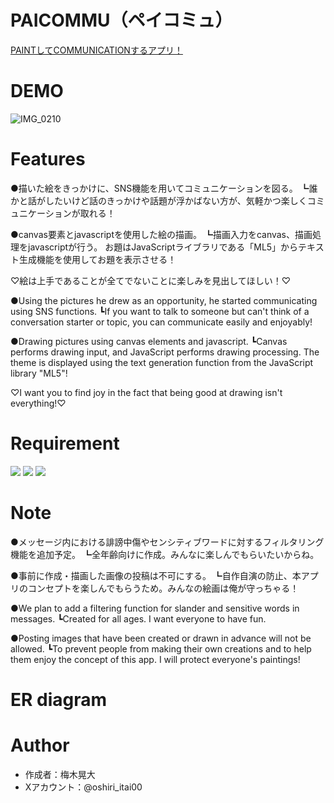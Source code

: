 # PAICOMMU（ペイコミュ）

<u>PAINTしてCOMMUNICATIONするアプリ！</u>

# DEMO

![IMG_0210](https://github.com/user-attachments/assets/47dd2de0-5573-40d8-82d3-e44a8f4bfcbe)

# Features

●描いた絵をきっかけに、SNS機能を用いてコミュニケーションを図る。
  ┗誰かと話がしたいけど話のきっかけや話題が浮かばない方が、気軽かつ楽しくコミュニケーションが取れる！

●canvas要素とjavascriptを使用した絵の描画。
  ┗描画入力をcanvas、描画処理をjavascriptが行う。
   お題はJavaScriptライブラリである「ML5」からテキスト生成機能を使用してお題を表示させる！

♡絵は上手であることが全てでないことに楽しみを見出してほしい！♡

●Using the pictures he drew as an opportunity, he started communicating using SNS functions.
  ┗If you want to talk to someone but can't think of a conversation starter or topic, you can communicate easily and enjoyably!

●Drawing pictures using canvas elements and javascript.
  ┗Canvas performs drawing input, and JavaScript performs drawing processing.
   The theme is displayed using the text generation function from the JavaScript library "ML5"!

♡I want you to find joy in the fact that being good at drawing isn't everything!♡

# Requirement

<img src="https://img.shields.io/badge/-Javascript-F7DF1E.svg?logo=javascript&style=plastic">
<img src="https://img.shields.io/badge/-Rails-CC0000.svg?logo=rails&style=plastic">
<img src="https://img.shields.io/badge/-Ruby-CC342D.svg?logo=ruby&style=plastic">

# Note

●メッセージ内における誹謗中傷やセンシティブワードに対するフィルタリング機能を追加予定。
  ┗全年齢向けに作成。みんなに楽しんでもらいたいからね。

●事前に作成・描画した画像の投稿は不可にする。
  ┗自作自演の防止、本アプリのコンセプトを楽しんでもらうため。みんなの絵画は俺が守っちゃる！

●We plan to add a filtering function for slander and sensitive words in messages.
  ┗Created for all ages. I want everyone to have fun.

●Posting images that have been created or drawn in advance will not be allowed.
  ┗To prevent people from making their own creations and to help them enjoy the concept of this app. I will protect everyone's paintings!

# ER diagram

# Author

* 作成者：梅木晃大
* Xアカウント：@oshiri_itai00
